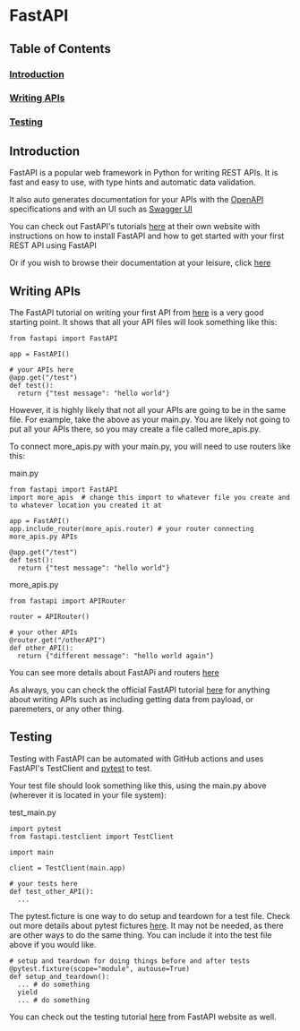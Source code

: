 # FastAPI

## Table of Contents
### [Introduction](#introduction-1)
### [Writing APIs](#writing-apis-1)
### [Testing](#testing-1)


## Introduction

FastAPI is a popular web framework in Python for writing REST APIs. It is fast and easy to use, with type hints and automatic data validation. 

It also auto generates documentation for your APIs with the [OpenAPI](https://www.openapis.org/) specifications and with an UI such as [Swagger UI](https://swagger.io/)

You can check out FastAPI's tutorials [here](https://fastapi.tiangolo.com/tutorial/) at their own website with instructions on how to install FastAPI and how to get started with your first REST API using FastAPI

Or if you wish to browse their documentation at your leisure, click [here](https://fastapi.tiangolo.com/)


## Writing APIs

The FastAPI tutorial on writing your first API from [here](https://fastapi.tiangolo.com/tutorial/first-steps/) is a very good starting point. It shows that all your API files will look something like this:

``` {python}
from fastapi import FastAPI

app = FastAPI()

# your APIs here
@app.get("/test")
def test():
  return {"test message": "hello world"}

```

However, it is highly likely that not all your APIs are going to be in the same file. For example, take the above as your main.py. You are likely not going to put all your APIs there, so you may create a file called
more_apis.py.

To connect more_apis.py with your main.py, you will need to use routers like this:

main.py
``` {python}
from fastapi import FastAPI
import more_apis  # change this import to whatever file you create and to whatever location you created it at

app = FastAPI()
app.include_router(more_apis.router) # your router connecting more_apis.py APIs

@app.get("/test")
def test():
  return {"test message": "hello world"}

```

more_apis.py
``` {python}
from fastapi import APIRouter

router = APIRouter()

# your other APIs
@router.get("/otherAPI")
def other_API():
  return {"different message": "hello world again"}

```

You can see more details about FastAPi and routers [here](https://fastapi.tiangolo.com/tutorial/bigger-applications/)

As always, you can check the official FastAPI tutorial [here](https://fastapi.tiangolo.com/tutorial/) for anything about writing APIs such as including getting data from payload, or paremeters, or any other thing.


## Testing

Testing with FastAPI can be automated with GitHub actions and uses FastAPI's TestClient and [pytest](https://docs.pytest.org/en/7.4.x/) to test. 

Your test file should look something like this, using the main.py above (wherever it is located in your file system):

test_main.py

``` {python}
import pytest
from fastapi.testclient import TestClient

import main

client = TestClient(main.app)

# your tests here
def test_other_API():
  ...

```

The pytest.ficture is one way to do setup and teardown for a test file. Check out more details about pytest fictures [here](https://docs.pytest.org/en/6.2.x/fixture.html#fixture). It may not be needed, as there are other ways to do the same thing. You can include it into the test file above if you would like.

``` {python}
# setup and teardown for doing things before and after tests
@pytest.fixture(scope="module", autouse=True)
def setup_and_teardown():
  ... # do something
  yield
  ... # do something
```

You can check out the testing tutorial [here](https://fastapi.tiangolo.com/tutorial/testing/) from FastAPI website as well.
